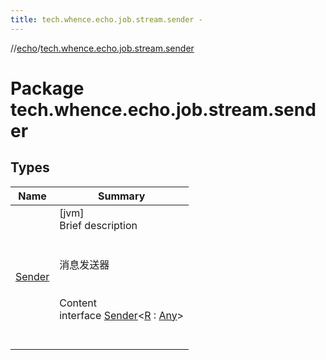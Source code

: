 ```yaml
---
title: tech.whence.echo.job.stream.sender -
---
```

//[echo](../index.md)/[tech.whence.echo.job.stream.sender](index.md)



# Package tech.whence.echo.job.stream.sender  


## Types  
  
|  Name|  Summary| 
|---|---|
| [Sender](-sender/index.md)| [jvm]  <br>Brief description  <br><br><br>消息发送器<br><br>  <br>Content  <br>interface [Sender](-sender/index.md)<[R](-sender/index.md) : [Any](https://kotlinlang.org/api/latest/jvm/stdlib/kotlin/-any/index.html)>  <br><br><br>

